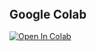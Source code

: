 ## Google Colab

[![Open In Colab](https://colab.research.google.com/assets/colab-badge.svg)](https://drive.google.com/file/d/1NyzEuBO_boVEIqCuT4Tf63E7XbiChXvO/view?usp=sharing)